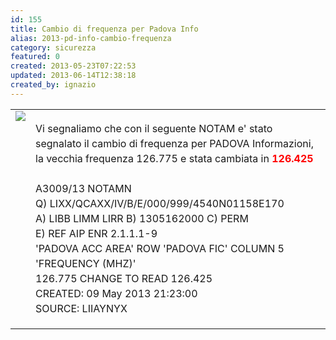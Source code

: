 ```yaml
---
id: 155
title: Cambio di frequenza per Padova Info
alias: 2013-pd-info-cambio-frequenza
category: sicurezza
featured: 0
created: 2013-05-23T07:22:53
updated: 2013-06-14T12:38:18
created_by: ignazio
---
```

<table border="0">
 <tbody>
  <tr>
   <td valign="top">
    <img border="0" src="images/stories/enav.jpg"/>
   </td>
   <td>
    <p style="line-height: 1.5em;">
     Vi segnaliamo che con il seguente NOTAM e' stato segnalato il cambio di frequenza per PADOVA Informazioni, la vecchia frequenza 126.775 e stata cambiata in
     <span style="color: red; font-weight: bolder;">
      126.425
     </span>
     <br/>
     <br/>
     A3009/13 NOTAMN
     <br/>
     Q) LIXX/QCAXX/IV/B/E/000/999/4540N01158E170
     <br/>
     A) LIBB LIMM LIRR B) 1305162000 C) PERM
     <br/>
     E) REF AIP ENR 2.1.1.1-9
     <br/>
     'PADOVA ACC AREA' ROW 'PADOVA FIC' COLUMN 5 'FREQUENCY (MHZ)'
     <br/>
     126.775 CHANGE TO READ 126.425
     <br/>
     CREATED: 09 May 2013 21:23:00
     <br/>
     SOURCE: LIIAYNYX
    </p>
   </td>
  </tr>
 </tbody>
</table>
